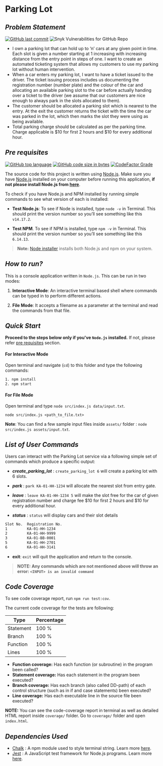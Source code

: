 # Parking Lot
## _Problem Statement_
[![GitHub last commit](https://img.shields.io/github/last-commit/suryakka/parking-lot?logo=github)](https://github.com/suryakka/parking-lott/) ![Snyk Vulnerabilities for GitHub Repo](https://img.shields.io/snyk/vulnerabilities/github/suryakka/parking-lot?logo=snyk&color=red)

- I own a parking lot that can hold up to ‘n’ cars at any given point in time. Each slot is
given a number starting at 1 increasing with increasing distance from the entry point
in steps of one. I want to create an automated ticketing system that allows my
customers to use my parking lot without human intervention.
- When a car enters my parking lot, I want to have a ticket issued to the driver. The
ticket issuing process includes us documenting the registration number (number
plate) and the colour of the car and allocating an available parking slot to the car
before actually handing over a ticket to the driver (we assume that our customers are
nice enough to always park in the slots allocated to them). 
- The customer should be allocated a parking slot which is nearest to the entry. At the exit the customer returns
the ticket with the time the car was parked in the lot, which then marks the slot they
were using as being available. 
- Total parking charge should be calculated as per the
parking time. Charge applicable is $10 for first 2 hours and $10 for every additional
hour.


## _Pre requisites_

[![GitHub top language](https://img.shields.io/github/languages/top/suryakka/parking-lot?label=NodeJS&logo=Node.js)](https://github.com/suryakka/parking-lott/) [![GitHub code size in bytes](https://img.shields.io/github/languages/code-size/suryakka/parking-lot?logo=github&color=teal)](https://github.com/suryakka/parking-lot/) [![CodeFactor Grade](https://img.shields.io/codefactor/grade/github/suryakka/parking-lot/main?logo=codefactor&logoColor=white)
](https://github.com/suryakka/parking-lot/)

The source code for this project is written using [Node.js](https://nodejs.org/). Make sure you have [Node.js](https://nodejs.org/) installed on your computer before running this application, **if not please install Node.js from [here](https://nodejs.org/en/download/)**.

To check if you have Node.js and NPM installed by running simple commands to see what version of each is installed:

 - **Test Node.js**: To see if Node is installed, type `node -v` in Terminal. This should print the version number so you’ll see something like this `v14.17.2`.

 - **Test NPM**. To see if NPM is installed, type `npm -v` in Terminal. This should print the version number so you’ll see something like this `6.14.13`.

> **Note:** [Node installer](https://nodejs.org/en/download/) installs both Node.js and npm on your system.

## _How to run?_

This is a console application written in `Node.js`. This can be run in two modes:

1. **Interactive Mode**: An interactive terminal based shell where commands can be typed in to perform different actions.

2. **File Mode**: It accepts a filename as a parameter at the terminal and read the commands from that file.

## _Quick Start_

**Proceed to the steps below only if you've `Node.js` installed.** If not, please refer [pre requisites](#pre-requisites) section.

#### For Interactive Mode

Open terminal and navigate (`cd`) to this folder and type the following commands:

```bash
1. npm install
2. npm start
```

#### For File Mode

Open terminal and type `node src/index.js data/input.txt`.

```terminal
node src/index.js <path_to_file.txt>
```

**Note**: You can find a few sample input files inside `assets/` folder : `node src/index.js assets/input.txt`.

## _List of User Commands_

Users can interact with the Parking Lot service via a following simple set of commands which produce a specific output:

 - ***create_parking_lot*** : `create_parking_lot 6` will create a parking lot with 6 slots.

- ***park <REGISTRATION NUMBER>*** : `park KA-01-HH-1234` will allocate the nearest slot from entry gate.

- ***leave <REGISTRATION NUMBER> <PARKING DURATION>*** : `leave KA-01-HH-1234 5` will make the slot free for the car of given registration number and charge fee $10 for first 2 hours and $10 for every additional
hour.

- ***status*** : `status` will display cars and their slot details

```bash
Slot No.  Registration No.
1         KA-01-HH-1234  
2         KA-01-HH-9999  
3         KA-01-BB-0001  
5         KA-01-HH-2701  
6         KA-01-HH-3141  
```

- **exit**: `exit` will quit the application and return to the console.

> **NOTE: Any commands which are not mentioned above will throw an error: `<INPUT> is an invalid command`**

## _Code Coverage_

To see code coverage report, run `npm run test:cov`.

The current code coverage for the tests are following:

| Type  | Percentage  |
|---|---|
| Statement  | 100 %  |
| Branch  | 100 % |
| Function  | 100 % |
| Lines  | 100 % |

- **Function coverage:** Has each function (or subroutine) in the program been called?
- **Statement coverage:** Has each statement in the program been executed?
- **Branch coverage:** Has each branch (also called DD-path) of each control structure (such as in if and case statements) been executed?
- **Line coverage:** Has each executable line in the source file been executed?


**NOTE:** You can see the code-coverage report in terminal as well as detailed HTML report inside `coverage/` folder.
Go to `coverage/` folder and open `index.html`.
## _Dependencies Used_


- [Chalk](https://www.npmjs.com/package/chalk) : A npm module used to style terminal string. Learn more [here](https://www.npmjs.com/package/chalk).
- [Jest](https://www.npmjs.com/package/jest) : A JavaScript test framework for Node.js programs. Learn more [here](https://www.npmjs.com/package/jest).

